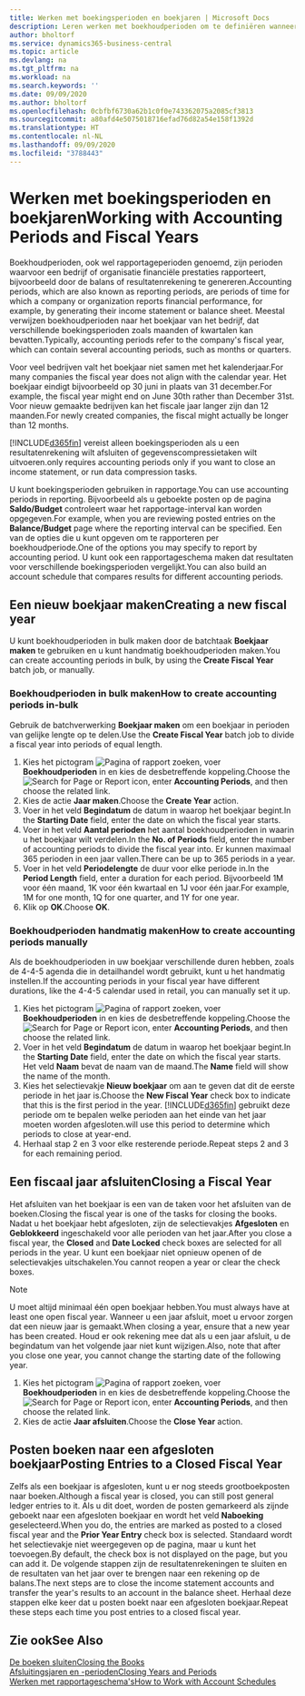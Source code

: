 ```yaml
---
title: Werken met boekingsperioden en boekjaren | Microsoft Docs
description: Leren werken met boekhoudperioden om te definiëren wanneer uw bedrijf financiële prestaties rapporteert.
author: bholtorf
ms.service: dynamics365-business-central
ms.topic: article
ms.devlang: na
ms.tgt_pltfrm: na
ms.workload: na
ms.search.keywords: ''
ms.date: 09/09/2020
ms.author: bholtorf
ms.openlocfilehash: 0cbfbf6730a62b1c0f0e743362075a2085cf3813
ms.sourcegitcommit: a80afd4e5075018716efad76d82a54e158f1392d
ms.translationtype: HT
ms.contentlocale: nl-NL
ms.lasthandoff: 09/09/2020
ms.locfileid: "3788443"
---
```

# <a name="working-with-accounting-periods-and-fiscal-years"></a><span data-ttu-id="76999-103">Werken met boekingsperioden en boekjaren</span><span class="sxs-lookup"><span data-stu-id="76999-103">Working with Accounting Periods and Fiscal Years</span></span>

<span data-ttu-id="76999-104">Boekhoudperioden, ook wel rapportageperioden genoemd, zijn perioden waarvoor een bedrijf of organisatie financiële prestaties rapporteert, bijvoorbeeld door de balans of resultatenrekening te genereren.</span><span class="sxs-lookup"><span data-stu-id="76999-104">Accounting periods, which are also known as reporting periods, are periods of time for which a company or organization reports financial performance, for example, by generating their income statement or balance sheet.</span></span> <span data-ttu-id="76999-105">Meestal verwijzen boekhoudperioden naar het boekjaar van het bedrijf, dat verschillende boekingsperioden zoals maanden of kwartalen kan bevatten.</span><span class="sxs-lookup"><span data-stu-id="76999-105">Typically, accounting periods refer to the company's fiscal year, which can contain several accounting periods, such as months or quarters.</span></span>

<span data-ttu-id="76999-106">Voor veel bedrijven valt het boekjaar niet samen met het kalenderjaar.</span><span class="sxs-lookup"><span data-stu-id="76999-106">For many companies the fiscal year does not align with the calendar year.</span></span> <span data-ttu-id="76999-107">Het boekjaar eindigt bijvoorbeeld op 30 juni in plaats van 31 december.</span><span class="sxs-lookup"><span data-stu-id="76999-107">For example, the fiscal year might end on June 30th rather than December 31st.</span></span> <span data-ttu-id="76999-108">Voor nieuw gemaakte bedrijven kan het fiscale jaar langer zijn dan 12 maanden.</span><span class="sxs-lookup"><span data-stu-id="76999-108">For newly created companies, the fiscal might actually be longer than 12 months.</span></span>  

[!INCLUDE[d365fin](includes/d365fin_md.md)] <span data-ttu-id="76999-109">vereist alleen boekingsperioden als u een resultatenrekening wilt afsluiten of gegevenscompressietaken wilt uitvoeren.</span><span class="sxs-lookup"><span data-stu-id="76999-109">only requires accounting periods only if you want to close an income statement, or run data compression tasks.</span></span> 

<span data-ttu-id="76999-110">U kunt boekingsperioden gebruiken in rapportage.</span><span class="sxs-lookup"><span data-stu-id="76999-110">You can use accounting periods in reporting.</span></span> <span data-ttu-id="76999-111">Bijvoorbeeld als u geboekte posten op de pagina **Saldo/Budget** controleert waar het rapportage-interval kan worden opgegeven.</span><span class="sxs-lookup"><span data-stu-id="76999-111">For example, when you are reviewing posted entries on the **Balance/Budget** page where the reporting interval can be specified.</span></span> <span data-ttu-id="76999-112">Een van de opties die u kunt opgeven om te rapporteren per boekhoudperiode.</span><span class="sxs-lookup"><span data-stu-id="76999-112">One of the options you may specify to report by accounting period.</span></span> <span data-ttu-id="76999-113">U kunt ook een rapportageschema maken dat resultaten voor verschillende boekingsperioden vergelijkt.</span><span class="sxs-lookup"><span data-stu-id="76999-113">You can also build an account schedule that compares results for different accounting periods.</span></span>

## <a name="creating-a-new-fiscal-year"></a><span data-ttu-id="76999-114">Een nieuw boekjaar maken</span><span class="sxs-lookup"><span data-stu-id="76999-114">Creating a new fiscal year</span></span>

<span data-ttu-id="76999-115">U kunt boekhoudperioden in bulk maken door de batchtaak **Boekjaar maken** te gebruiken en u kunt handmatig boekhoudperioden maken.</span><span class="sxs-lookup"><span data-stu-id="76999-115">You can create accounting periods in bulk, by using the **Create Fiscal Year** batch job, or manually.</span></span>

### <a name="how-to-create-accounting-periods-in-bulk"></a><span data-ttu-id="76999-116">Boekhoudperioden in bulk maken</span><span class="sxs-lookup"><span data-stu-id="76999-116">How to create accounting periods in-bulk</span></span>

<span data-ttu-id="76999-117">Gebruik de batchverwerking **Boekjaar maken** om een boekjaar in perioden van gelijke lengte op te delen.</span><span class="sxs-lookup"><span data-stu-id="76999-117">Use the **Create Fiscal Year** batch job to divide a fiscal year into periods of equal length.</span></span>  

1. <span data-ttu-id="76999-118">Kies het pictogram ![Pagina of rapport zoeken](media/ui-search/search_small.png "Pictogram Pagina of rapport zoeken"), voer **Boekhoudperioden** in en kies de desbetreffende koppeling.</span><span class="sxs-lookup"><span data-stu-id="76999-118">Choose the ![Search for Page or Report](media/ui-search/search_small.png "Search for Page or Report icon") icon, enter **Accounting Periods**, and then choose the related link.</span></span>  
2. <span data-ttu-id="76999-119">Kies de actie **Jaar maken**.</span><span class="sxs-lookup"><span data-stu-id="76999-119">Choose the **Create Year** action.</span></span>  <!--What about the Scheduling option? Should we mention that? There's also the Report Output Type field...-->
3. <span data-ttu-id="76999-120">Voer in het veld **Begindatum** de datum in waarop het boekjaar begint.</span><span class="sxs-lookup"><span data-stu-id="76999-120">In the **Starting Date** field, enter the date on which the fiscal year starts.</span></span>  
4. <span data-ttu-id="76999-121">Voer in het veld **Aantal perioden** het aantal boekhoudperioden in waarin u het boekjaar wilt verdelen.</span><span class="sxs-lookup"><span data-stu-id="76999-121">In the **No. of Periods** field, enter the number of accounting periods to divide the fiscal year into.</span></span> <span data-ttu-id="76999-122">Er kunnen maximaal 365 perioden in een jaar vallen.</span><span class="sxs-lookup"><span data-stu-id="76999-122">There can be up to 365 periods in a year.</span></span>  
5. <span data-ttu-id="76999-123">Voer in het veld **Periodelengte** de duur voor elke periode in.</span><span class="sxs-lookup"><span data-stu-id="76999-123">In the **Period Length** field, enter a duration for each period.</span></span> <span data-ttu-id="76999-124">Bijvoorbeeld 1M voor één maand, 1K voor één kwartaal en 1J voor één jaar.</span><span class="sxs-lookup"><span data-stu-id="76999-124">For example, 1M for one month, 1Q for one quarter, and 1Y for one year.</span></span>  
6. <span data-ttu-id="76999-125">Klik op **OK**.</span><span class="sxs-lookup"><span data-stu-id="76999-125">Choose **OK**.</span></span>  

### <a name="how-to-create-accounting-periods-manually"></a><span data-ttu-id="76999-126">Boekhoudperioden handmatig maken</span><span class="sxs-lookup"><span data-stu-id="76999-126">How to create accounting periods manually</span></span>

<span data-ttu-id="76999-127">Als de boekhoudperioden in uw boekjaar verschillende duren hebben, zoals de 4-4-5 agenda die in detailhandel wordt gebruikt, kunt u het handmatig instellen.</span><span class="sxs-lookup"><span data-stu-id="76999-127">If the accounting periods in your fiscal year have different durations, like the 4-4-5 calendar used in retail, you can manually set it up.</span></span>  
  
1. <span data-ttu-id="76999-128">Kies het pictogram ![Pagina of rapport zoeken](media/ui-search/search_small.png "Pictogram Pagina of rapport zoeken"), voer **Boekhoudperioden** in en kies de desbetreffende koppeling.</span><span class="sxs-lookup"><span data-stu-id="76999-128">Choose the ![Search for Page or Report](media/ui-search/search_small.png "Search for Page or Report icon") icon, enter **Accounting Periods**, and then choose the related link.</span></span>  
2. <span data-ttu-id="76999-129">Voer in het veld **Begindatum** de datum in waarop het boekjaar begint.</span><span class="sxs-lookup"><span data-stu-id="76999-129">In the **Starting Date** field, enter the date on which the fiscal year starts.</span></span> <span data-ttu-id="76999-130">Het veld **Naam** bevat de naam van de maand.</span><span class="sxs-lookup"><span data-stu-id="76999-130">The **Name** field will show the name of the month.</span></span>  
3. <span data-ttu-id="76999-131">Kies het selectievakje **Nieuw boekjaar** om aan te geven dat dit de eerste periode in het jaar is.</span><span class="sxs-lookup"><span data-stu-id="76999-131">Choose the **New Fiscal Year** check box to indicate that this is the first period in the year.</span></span> [!INCLUDE[d365fin](includes/d365fin_md.md)] <span data-ttu-id="76999-132">gebruikt deze periode om te bepalen welke perioden aan het einde van het jaar moeten worden afgesloten.</span><span class="sxs-lookup"><span data-stu-id="76999-132">will use this period to determine which periods to close at year-end.</span></span>
4. <span data-ttu-id="76999-133">Herhaal stap 2 en 3 voor elke resterende periode.</span><span class="sxs-lookup"><span data-stu-id="76999-133">Repeat steps 2 and 3 for each remaining period.</span></span>  

## <a name="closing-a-fiscal-year"></a><span data-ttu-id="76999-134">Een fiscaal jaar afsluiten</span><span class="sxs-lookup"><span data-stu-id="76999-134">Closing a Fiscal Year</span></span>

<span data-ttu-id="76999-135">Het afsluiten van het boekjaar is een van de taken voor het afsluiten van de boeken.</span><span class="sxs-lookup"><span data-stu-id="76999-135">Closing the fiscal year is one of the tasks for closing the books.</span></span> <span data-ttu-id="76999-136">Nadat u het boekjaar hebt afgesloten, zijn de selectievakjes **Afgesloten** en **Geblokkeerd** ingeschakeld voor alle perioden van het jaar.</span><span class="sxs-lookup"><span data-stu-id="76999-136">After you close a fiscal year, the **Closed** and **Date Locked** check boxes are selected for all periods in the year.</span></span> <span data-ttu-id="76999-137">U kunt een boekjaar niet opnieuw openen of de selectievakjes uitschakelen.</span><span class="sxs-lookup"><span data-stu-id="76999-137">You cannot reopen a year or clear the check boxes.</span></span>

> [!NOTE]  
> <span data-ttu-id="76999-138">U moet altijd minimaal één open boekjaar hebben.</span><span class="sxs-lookup"><span data-stu-id="76999-138">You must always have at least one open fiscal year.</span></span> <span data-ttu-id="76999-139">Wanneer u een jaar afsluit, moet u ervoor zorgen dat een nieuw jaar is gemaakt.</span><span class="sxs-lookup"><span data-stu-id="76999-139">When closing a year, ensure that a new year has been created.</span></span> <span data-ttu-id="76999-140">Houd er ook rekening mee dat als u een jaar afsluit, u de begindatum van het volgende jaar niet kunt wijzigen.</span><span class="sxs-lookup"><span data-stu-id="76999-140">Also, note that after you close one year, you cannot change the starting date of the following year.</span></span>

1. <span data-ttu-id="76999-141">Kies het pictogram ![Pagina of rapport zoeken](media/ui-search/search_small.png "Pictogram Pagina of rapport zoeken"), voer **Boekhoudperioden** in en kies de desbetreffende koppeling.</span><span class="sxs-lookup"><span data-stu-id="76999-141">Choose the ![Search for Page or Report](media/ui-search/search_small.png "Search for Page or Report icon") icon, enter **Accounting Periods**, and then choose the related link.</span></span>  
2. <span data-ttu-id="76999-142">Kies de actie **Jaar afsluiten**.</span><span class="sxs-lookup"><span data-stu-id="76999-142">Choose the **Close Year** action.</span></span>  

## <a name="posting-entries-to-a-closed-fiscal-year"></a><span data-ttu-id="76999-143">Posten boeken naar een afgesloten boekjaar</span><span class="sxs-lookup"><span data-stu-id="76999-143">Posting Entries to a Closed Fiscal Year</span></span>

<span data-ttu-id="76999-144">Zelfs als een boekjaar is afgesloten, kunt u er nog steeds grootboekposten naar boeken.</span><span class="sxs-lookup"><span data-stu-id="76999-144">Although a fiscal year is closed, you can still post general ledger entries to it.</span></span> <span data-ttu-id="76999-145">Als u dit doet, worden de posten gemarkeerd als zijnde geboekt naar een afgesloten boekjaar en wordt het veld **Naboeking** geselecteerd.</span><span class="sxs-lookup"><span data-stu-id="76999-145">When you do, the entries are marked as posted to a closed fiscal year and the **Prior Year Entry** check box is selected.</span></span> <span data-ttu-id="76999-146">Standaard wordt het selectievakje niet weergegeven op de pagina, maar u kunt het toevoegen.</span><span class="sxs-lookup"><span data-stu-id="76999-146">By default, the check box is not displayed on the page, but you can add it.</span></span> <span data-ttu-id="76999-147">De volgende stappen zijn de resultatenrekeningen te sluiten en de resultaten van het jaar over te brengen naar een rekening op de balans.</span><span class="sxs-lookup"><span data-stu-id="76999-147">The next steps are to close the income statement accounts and transfer the year's results to an account in the balance sheet.</span></span> <span data-ttu-id="76999-148">Herhaal deze stappen elke keer dat u posten boekt naar een afgesloten boekjaar.</span><span class="sxs-lookup"><span data-stu-id="76999-148">Repeat these steps each time you post entries to a closed fiscal year.</span></span>

## <a name="see-also"></a><span data-ttu-id="76999-149">Zie ook</span><span class="sxs-lookup"><span data-stu-id="76999-149">See Also</span></span>

[<span data-ttu-id="76999-150">De boeken sluiten</span><span class="sxs-lookup"><span data-stu-id="76999-150">Closing the Books</span></span>](year-close-books.md)  
[<span data-ttu-id="76999-151">Afsluitingsjaren en -perioden</span><span class="sxs-lookup"><span data-stu-id="76999-151">Closing Years and Periods</span></span>](year-close-years-periods.md)  
[<span data-ttu-id="76999-152">Werken met rapportageschema's</span><span class="sxs-lookup"><span data-stu-id="76999-152">How to Work with Account Schedules</span></span>](bi-how-work-account-schedule.md)  
